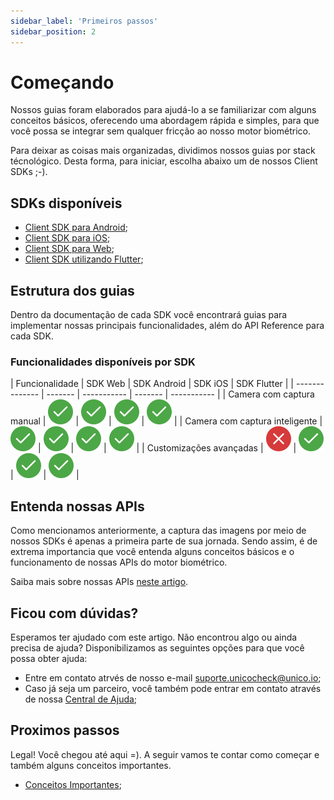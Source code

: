 ```yaml
---
sidebar_label: 'Primeiros passos'
sidebar_position: 2
---
```


# Começando

Nossos guias foram elaborados para ajudá-lo a se familiarizar com alguns conceitos básicos, oferecendo uma abordagem rápida e simples, para que você possa se integrar sem qualquer fricção ao nosso motor biométrico.

Para deixar as coisas mais organizadas, dividimos nossos guias por stack técnológico. Desta forma, para iniciar, escolha abaixo um de nossos Client SDKs ;-).

## SDKs disponíveis

- [Client SDK para Android](guias/android/placeholder);
- [Client SDK para iOS](guias/iOS/placeholder);
- [Client SDK para Web](guias/web/overview);
- [Client SDK utilizando Flutter](guias/flutter/placeholder);

## Estrutura dos guias

Dentro da documentação de cada SDK você encontrará guias para implementar nossas principais funcionalidades, além do API Reference para cada SDK.

### Funcionalidades disponíveis por SDK

<div className="compatibility-table">

| Funcionalidade | SDK Web | SDK Android | SDK iOS | SDK Flutter |
| -------------- | ------- | ----------- | ------- | ----------- |
| Camera com captura manual | ![Supported](/img/icons/yes.svg) | ![Supported](/img/icons/yes.svg) | ![Supported](/img/icons/yes.svg) | ![Supported](/img/icons/yes.svg) |
| Camera com captura inteligente | ![Supported](/img/icons/yes.svg) | ![Supported](/img/icons/yes.svg) | ![Supported](/img/icons/yes.svg) | ![Supported](/img/icons/yes.svg) |
| Customizações avançadas | ![Not supported](/img/icons/no.svg)  | ![Supported](/img/icons/yes.svg) | ![Supported](/img/icons/yes.svg) | ![Supported](/img/icons/yes.svg) |

</div>

## Entenda nossas APIs

Como mencionamos anteriormente, a captura das imagens por meio de nossos SDKs é apenas a primeira parte de sua jornada. Sendo assim, é de extrema importancia que você entenda alguns conceitos básicos e o funcionamento de nossas APIs do motor biométrico.

Saiba mais sobre nossas APIs [neste artigo](conceitos-importantes).

## Ficou com dúvidas?

Esperamos ter ajudado com este artigo. Não encontrou algo ou ainda precisa de ajuda? Disponibilizamos as seguintes opções para que você possa obter ajuda:

- Entre em contato atrvés de nosso e-mail [suporte.unicocheck@unico.io](mailto:suporte.unicocheck@unico.io);
- Caso já seja um parceiro, você também pode entrar em contato através de nossa [Central de Ajuda](https://ajuda.unico.io/hc/pt-br/categories/360002344171);

## Proximos passos

Legal! Você chegou até aqui =). A seguir vamos te contar como começar e também alguns conceitos importantes.

- [Conceitos Importantes](conceitos-importantes);

